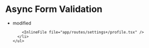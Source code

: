 # Async Form Validation

<TouchedFiles>
  <div id="files">
    <ul>
      <li data-state="modified">
        <span>modified</span>

        <InlineFile file="app/routes/settings+/profile.tsx" />
      </li>
    </ul>

  </div>
</TouchedFiles>
